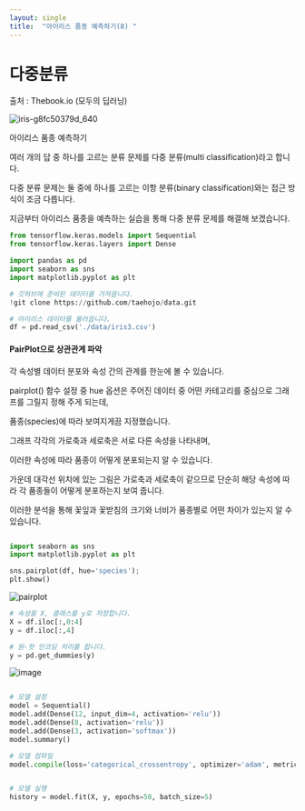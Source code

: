 ```yaml
---
layout: single
title:  "아이리스 품종 예측하기(8) "
---
```


# 다중분류

출처 : Thebook.io (모두의 딥러닝)



![iris-g8fc50379d_640](https://github.com/jasminherb/jasminherb.github.io/assets/133365586/dd20737f-94eb-4610-95d1-268879b3517c)



아이리스 품종 예측하기

여러 개의 답 중 하나를 고르는 분류 문제를 다중 분류(multi classification)라고 합니다. 

다중 분류 문제는 둘 중에 하나를 고르는 이항 분류(binary classification)와는 접근 방식이 조금 다릅니다. 

지금부터 아이리스 품종을 예측하는 실습을 통해 다중 분류 문제를 해결해 보겠습니다.

```python
from tensorflow.keras.models import Sequential
from tensorflow.keras.layers import Dense

import pandas as pd
import seaborn as sns
import matplotlib.pyplot as plt

# 깃허브에 준비된 데이터를 가져옵니다.
!git clone https://github.com/taehojo/data.git

# 아이리스 데이터를 불러옵니다.
df = pd.read_csv('./data/iris3.csv')
```


#### PairPlot으로 상관관계 파악

각 속성별 데이터 분포와 속성 간의 관계를 한눈에 볼 수 있습니다. 

pairplot() 함수 설정 중 hue 옵션은 주어진 데이터 중 어떤 카테고리를 중심으로 그래프를 그릴지 정해 주게 되는데,

품종(species)에 따라 보여지게끔 지정했습니다. 

그래프 각각의 가로축과 세로축은 서로 다른 속성을 나타내며, 

이러한 속성에 따라 품종이 어떻게 분포되는지 알 수 있습니다. 

가운데 대각선 위치에 있는 그림은 가로축과 세로축이 같으므로 단순히 해당 속성에 따라 각 품종들이 어떻게 분포하는지 보여 줍니다. 

이러한 분석을 통해 꽃잎과 꽃받침의 크기와 너비가 품종별로 어떤 차이가 있는지 알 수 있습니다.

```python

import seaborn as sns
import matplotlib.pyplot as plt

sns.pairplot(df, hue='species'); 
plt.show()

```

![pairplot](https://github.com/jasminherb/jasminherb.github.io/assets/133365586/e7d6951d-2796-48f3-b801-c3699b70f7d1)




```python
# 속성을 X, 클래스를 y로 저장합니다.
X = df.iloc[:,0:4]
y = df.iloc[:,4]

# 원-핫 인코딩 처리를 합니다.
y = pd.get_dummies(y)
```
![image](https://github.com/jasminherb/jasminherb.github.io/assets/133365586/5544af2a-5029-487d-9496-a3e604ca31d0)



```python

# 모델 설정
model = Sequential()
model.add(Dense(12, input_dim=4, activation='relu'))
model.add(Dense(8, activation='relu'))
model.add(Dense(3, activation='softmax'))
model.summary()

# 모델 컴파일
model.compile(loss='categorical_crossentropy', optimizer='adam', metrics=['accuracy'])


# 모델 실행
history = model.fit(X, y, epochs=50, batch_size=5)

```
